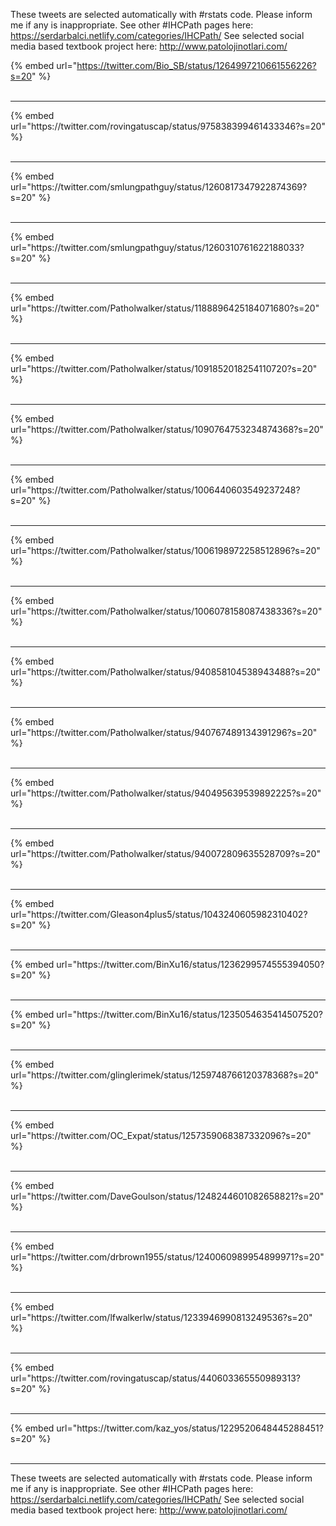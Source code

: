 

These tweets are selected automatically with #rstats code. Please inform me if any is inappropriate.
See other #IHCPath pages here: https://serdarbalci.netlify.com/categories/IHCPath/ 
See selected social media based textbook project here: http://www.patolojinotlari.com/

{% embed url="https://twitter.com/Bio_SB/status/1264997210661556226?s=20" %}<br>
<br>
<hr>
{% embed url="https://twitter.com/rovingatuscap/status/975838399461433346?s=20" %}<br>
<br>
<hr>
{% embed url="https://twitter.com/smlungpathguy/status/1260817347922874369?s=20" %}<br>
<br>
<hr>
{% embed url="https://twitter.com/smlungpathguy/status/1260310761622188033?s=20" %}<br>
<br>
<hr>
{% embed url="https://twitter.com/Patholwalker/status/1188896425184071680?s=20" %}<br>
<br>
<hr>
{% embed url="https://twitter.com/Patholwalker/status/1091852018254110720?s=20" %}<br>
<br>
<hr>
{% embed url="https://twitter.com/Patholwalker/status/1090764753234874368?s=20" %}<br>
<br>
<hr>
{% embed url="https://twitter.com/Patholwalker/status/1006440603549237248?s=20" %}<br>
<br>
<hr>
{% embed url="https://twitter.com/Patholwalker/status/1006198972258512896?s=20" %}<br>
<br>
<hr>
{% embed url="https://twitter.com/Patholwalker/status/1006078158087438336?s=20" %}<br>
<br>
<hr>
{% embed url="https://twitter.com/Patholwalker/status/940858104538943488?s=20" %}<br>
<br>
<hr>
{% embed url="https://twitter.com/Patholwalker/status/940767489134391296?s=20" %}<br>
<br>
<hr>
{% embed url="https://twitter.com/Patholwalker/status/940495639539892225?s=20" %}<br>
<br>
<hr>
{% embed url="https://twitter.com/Patholwalker/status/940072809635528709?s=20" %}<br>
<br>
<hr>
{% embed url="https://twitter.com/Gleason4plus5/status/1043240605982310402?s=20" %}<br>
<br>
<hr>
{% embed url="https://twitter.com/BinXu16/status/1236299574555394050?s=20" %}<br>
<br>
<hr>
{% embed url="https://twitter.com/BinXu16/status/1235054635414507520?s=20" %}<br>
<br>
<hr>
{% embed url="https://twitter.com/glinglerimek/status/1259748766120378368?s=20" %}<br>
<br>
<hr>
{% embed url="https://twitter.com/OC_Expat/status/1257359068387332096?s=20" %}<br>
<br>
<hr>
{% embed url="https://twitter.com/DaveGoulson/status/1248244601082658821?s=20" %}<br>
<br>
<hr>
{% embed url="https://twitter.com/drbrown1955/status/1240060989954899971?s=20" %}<br>
<br>
<hr>
{% embed url="https://twitter.com/lfwalkerlw/status/1233946990813249536?s=20" %}<br>
<br>
<hr>
{% embed url="https://twitter.com/rovingatuscap/status/440603365550989313?s=20" %}<br>
<br>
<hr>
{% embed url="https://twitter.com/kaz_yos/status/1229520648445288451?s=20" %}<br>
<br>
<hr>


These tweets are selected automatically with #rstats code. Please inform me if any is inappropriate.
See other #IHCPath pages here: https://serdarbalci.netlify.com/categories/IHCPath/ 
See selected social media based textbook project here: http://www.patolojinotlari.com/
